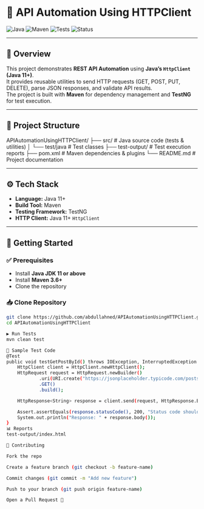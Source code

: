 # 🚀 API Automation Using HTTPClient

![Java](https://img.shields.io/badge/Java-11%2B-orange?logo=java)
![Maven](https://img.shields.io/badge/Maven-Build%20Tool-blue?logo=apachemaven)
![Tests](https://img.shields.io/badge/Tests-Automated-green)
![Status](https://img.shields.io/badge/Project-Active-brightgreen)

---

## 📌 Overview
This project demonstrates **REST API Automation** using **Java’s `HttpClient` (Java 11+)**.  
It provides reusable utilities to send HTTP requests (GET, POST, PUT, DELETE), parse JSON responses, and validate API results.  
The project is built with **Maven** for dependency management and **TestNG** for test execution.

---

## 📂 Project Structure

APIAutomationUsingHTTPClient/
├── src/ # Java source code (tests & utilities)
│ └── test/java # Test classes
├── test-output/ # Test execution reports
├── pom.xml # Maven dependencies & plugins
└── README.md # Project documentation

---

## ⚙️ Tech Stack
- **Language:** Java 11+
- **Build Tool:** Maven
- **Testing Framework:** TestNG
- **HTTP Client:** Java 11+ `HttpClient`

---

## 🚀 Getting Started

### ✅ Prerequisites
- Install **Java JDK 11 or above**
- Install **Maven 3.6+**
- Clone the repository

### 📥 Clone Repository
```bash
git clone https://github.com/abdullahned/APIAutomationUsingHTTPClient.git
cd APIAutomationUsingHTTPClient

▶️ Run Tests
mvn clean test

🧪 Sample Test Code
@Test
public void testGetPostById() throws IOException, InterruptedException {
    HttpClient client = HttpClient.newHttpClient();
    HttpRequest request = HttpRequest.newBuilder()
            .uri(URI.create("https://jsonplaceholder.typicode.com/posts/1"))
            .GET()
            .build();

    HttpResponse<String> response = client.send(request, HttpResponse.BodyHandlers.ofString());

    Assert.assertEquals(response.statusCode(), 200, "Status code should be 200");
    System.out.println("Response: " + response.body());
}
📊 Reports
test-output/index.html

🤝 Contributing

Fork the repo

Create a feature branch (git checkout -b feature-name)

Commit changes (git commit -m "Add new feature")

Push to your branch (git push origin feature-name)

Open a Pull Request 🚀
